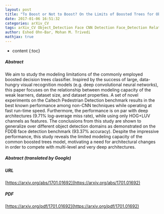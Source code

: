 ```yaml
---
layout: post
title: "To Boost or Not to Boost? On the Limits of Boosted Trees for Object Detection"
date: 2017-01-06 16:51:32
categories: arXiv_CV
tags: arXiv_CV Object_Detection Face CNN Detection Face_Detection Relation Recognition
author: Eshed Ohn-Bar, Mohan M. Trivedi
mathjax: true
---
```


* content
{:toc}

##### Abstract
We aim to study the modeling limitations of the commonly employed boosted decision trees classifier. Inspired by the success of large, data-hungry visual recognition models (e.g. deep convolutional neural networks), this paper focuses on the relationship between modeling capacity of the weak learners, dataset size, and dataset properties. A set of novel experiments on the Caltech Pedestrian Detection benchmark results in the best known performance among non-CNN techniques while operating at fast run-time speed. Furthermore, the performance is on par with deep architectures (9.71% log-average miss rate), while using only HOG+LUV channels as features. The conclusions from this study are shown to generalize over different object detection domains as demonstrated on the FDDB face detection benchmark (93.37% accuracy). Despite the impressive performance, this study reveals the limited modeling capacity of the common boosted trees model, motivating a need for architectural changes in order to compete with multi-level and very deep architectures.

##### Abstract (translated by Google)


##### URL
[https://arxiv.org/abs/1701.01692](https://arxiv.org/abs/1701.01692)

##### PDF
[https://arxiv.org/pdf/1701.01692](https://arxiv.org/pdf/1701.01692)

